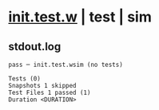 # [init.test.w](../../../../../../tests/sdk_tests/schedule/init.test.w) | test | sim

## stdout.log
```log
pass ─ init.test.wsim (no tests)

Tests (0)
Snapshots 1 skipped
Test Files 1 passed (1)
Duration <DURATION>
```

